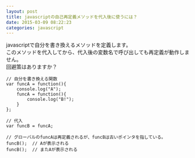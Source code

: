 ```yaml
---
layout: post
title: javascriptの自己再定義メソッドを代入後に使うには？
date: 2015-03-09 08:22:23
categories: javascript
---
```

<p>javascriptで自分を書き換えるメソッドを定義します。<br>
このメソッドを代入してから、代入後の変数名で呼び出しても再定義が動作しません。<br>
回避策はありますか？</p>

<pre><code>// 自分を書き換える関数
var funcA = function(){
    console.log("A");
    funcA = function(){
        console.log("B!");
    }
};

// 代入
var funcB = funcA;

// グローバルのfuncAは再定義されるが、funcBは古いポインタを指している。
funcB();  // Aが表示される
funcB();  // またAが表示される
</code></pre>

